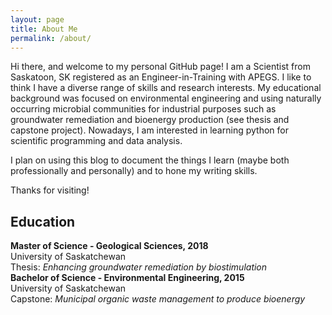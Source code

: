 ```yaml
---
layout: page
title: About Me
permalink: /about/
---
```


Hi there, and welcome to my personal GitHub page! I am a Scientist from Saskatoon, SK registered as an Engineer-in-Training with APEGS. I like to think I have a diverse range of skills and research interests. My educational background was focused on environmental engineering and using naturally occurring microbial communities for industrial purposes such as groundwater remediation and bioenergy production (see thesis and capstone project). Nowadays, I am interested in learning python for scientific programming and data analysis.

I plan on using this blog to document the things I learn (maybe both professionally and personally) and to hone my writing skills.

Thanks for visiting!

## Education
**Master of Science - Geological Sciences, 2018**  
University of Saskatchewan  
Thesis: *Enhancing groundwater remediation by biostimulation*  
**Bachelor of Science - Environmental Engineering, 2015**  
University of Saskatchewan  
Capstone: *Municipal organic waste management to produce bioenergy*
